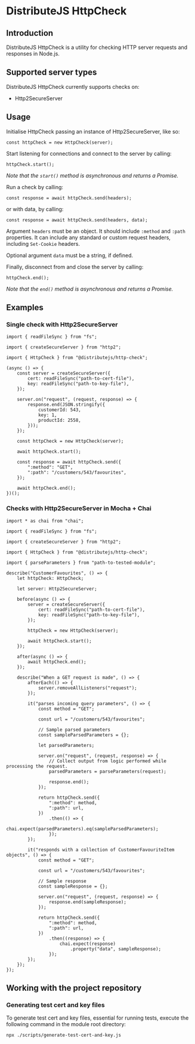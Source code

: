 # DistributeJS HttpCheck

## Introduction
DistributeJS HttpCheck is a utility for checking HTTP server requests and responses in Node.js.

## Supported server types
DistributeJS HttpCheck currently supports checks on:
- Http2SecureServer

## Usage
Initialise HttpCheck passing an instance of Http2SecureServer, like so:
```
const httpCheck = new HttpCheck(server);
```

Start listening for connections and connect to the server by calling:
```
httpCheck.start();
```
*Note that the ```start()``` method is asynchronous and returns a Promise.*

Run a check by calling:
```
const response = await httpCheck.send(headers);
```

or with data, by calling:
```
const response = await httpCheck.send(headers, data);
```

Argument ```headers``` must be an object. It should include ```:method``` and ```:path``` properties. It can include any standard or custom request headers, including ```Set-Cookie``` headers.

Optional argument ```data``` must be a string, if defined.

Finally, disconnect from and close the server by calling:
```
httpCheck.end();
```
*Note that the ```end()``` method is asynchronous and returns a Promise.*

## Examples
### Single check with Http2SecureServer
```
import { readFileSync } from "fs";

import { createSecureServer } from "http2";

import { HttpCheck } from "@distributejs/http-check";

(async () => {
    const server = createSecureServer({
        cert: readFileSync("path-to-cert-file"),
        key: readFileSync("path-to-key-file"),
    });

    server.on("request", (request, response) => {
        response.end(JSON.stringify({
            customerId: 543,
            key: 1,
            productId: 2558,
        }));
    });
    
    const httpCheck = new HttpCheck(server);
    
    await httpCheck.start();

    const response = await httpCheck.send({
        ":method": "GET",
        ":path": "/customers/543/favourites",
    });

    await httpCheck.end();
})();

```

### Checks with Http2SecureServer in Mocha + Chai
```
import * as chai from "chai";

import { readFileSync } from "fs";

import { createSecureServer } from "http2";

import { HttpCheck } from "@distributejs/http-check";

import { parseParameters } from "path-to-tested-module";

describe("CustomerFavourites", () => {
    let httpCheck: HttpCheck;

    let server: Http2SecureServer;

    before(async () => {
        server = createSecureServer({
            cert: readFileSync("path-to-cert-file"),
            key: readFileSync("path-to-key-file"),
        });

        httpCheck = new HttpCheck(server);

        await httpCheck.start();
    });

    after(async () => {
        await httpCheck.end();
    });

    describe("When a GET request is made", () => {
        afterEach(() => {
            server.removeAllListeners("request");
        });

        it("parses incoming query parameters", () => {
            const method = "GET";

            const url = "/customers/543/favourites";

            // Sample parsed parameters
            const sampleParsedParameters = {};

            let parsedParameters;

            server.on("request", (request, response) => {
                // Collect output from logic performed while processing the request.
                parsedParameters = parseParameters(request);

                response.end();
            });

            return httpCheck.send({
                ":method": method,
                ":path": url,
            })
                .then(() => {
                    chai.expect(parsedParameters).eq(sampleParsedParameters);
                });
        });

        it("responds with a collection of CustomerFavouriteItem objects", () => {
            const method = "GET";

            const url = "/customers/543/favourites";

            // Sample response
            const sampleResponse = {};

            server.on("request", (request, response) => {
                response.end(sampleResponse);
            });

            return httpCheck.send({
                ":method": method,
                ":path": url,
            })
                .then((response) => {
                    chai.expect(response)
                        .property("data", sampleResponse);
                });
        });
    });
});
```

## Working with the project repository

### Generating test cert and key files
To generate test cert and key files, essential for running tests, execute the following command in the module root directory:
```
npx ./scripts/generate-test-cert-and-key.js
```
